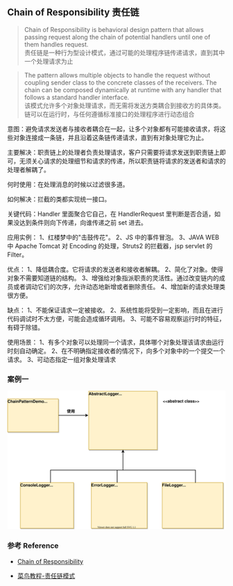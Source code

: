 ##  Chain of Responsibility 责任链
>  Chain of Responsibility is behavioral design pattern that allows passing request along the chain of potential handlers until one of them handles request.
   <br> 责任链是一种行为型设计模式，通过可能的处理程序链传递请求，直到其中一个处理请求为止

>  The pattern allows multiple objects to handle the request without coupling sender class to the concrete classes of the receivers. The chain can be composed dynamically at runtime with any handler that follows a standard handler interface.
   <br> 该模式允许多个对象处理请求，而无需将发送方类耦合到接收方的具体类。链可以在运行时，与任何遵循标准接口的处理程序进行动态组合

意图：避免请求发送者与接收者耦合在一起，让多个对象都有可能接收请求，将这些对象连接成一条链，并且沿着这条链传递请求，直到有对象处理它为止。

主要解决：职责链上的处理者负责处理请求，客户只需要将请求发送到职责链上即可，无须关心请求的处理细节和请求的传递，所以职责链将请求的发送者和请求的处理者解耦了。

何时使用：在处理消息的时候以过滤很多道。

如何解决：拦截的类都实现统一接口。

关键代码：Handler 里面聚合它自己，在 HandlerRequest 里判断是否合适，如果没达到条件则向下传递，向谁传递之前 set 进去。

应用实例： 
  1、红楼梦中的"击鼓传花"。 
  2、JS 中的事件冒泡。 
  3、JAVA WEB 中 Apache Tomcat 对 Encoding 的处理，Struts2 的拦截器，jsp servlet 的 Filter。

优点： 
  1、降低耦合度。它将请求的发送者和接收者解耦。 
  2、简化了对象。使得对象不需要知道链的结构。 
  3、增强给对象指派职责的灵活性。通过改变链内的成员或者调动它们的次序，允许动态地新增或者删除责任。 
  4、增加新的请求处理类很方便。

缺点： 
    1、不能保证请求一定被接收。 
    2、系统性能将受到一定影响，而且在进行代码调试时不太方便，可能会造成循环调用。 
    3、可能不容易观察运行时的特征，有碍于除错。

使用场景： 
    1、有多个对象可以处理同一个请求，具体哪个对象处理该请求由运行时刻自动确定。 
    2、在不明确指定接收者的情况下，向多个对象中的一个提交一个请求。 
    3、可动态指定一组对象处理请求

### 案例一

![](./chain-of-responsibility.svg)

### 参考 Reference

* [ Chain of Responsibility ](https://refactoring.guru/design-patterns/chain-of-responsibility)
 
* [菜鸟教程-责任链模式](https://www.runoob.com/design-pattern/chain-of-responsibility-pattern.html)

